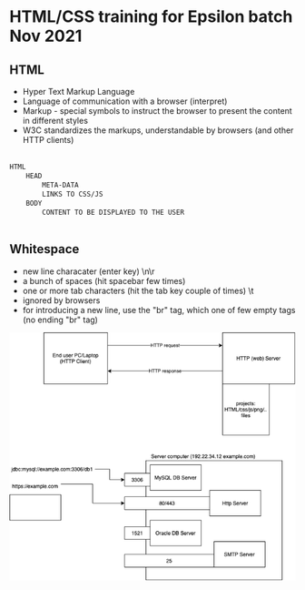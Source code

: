 # HTML/CSS training for Epsilon batch Nov 2021


## HTML

- Hyper Text Markup Language
- Language of communication with a browser (interpret)
- Markup - special symbols to instruct the browser to present the content in different styles
- W3C standardizes the markups, understandable by browsers (and other HTTP clients)

````

HTML
    HEAD
        META-DATA
        LINKS TO CSS/JS
    BODY
        CONTENT TO BE DISPLAYED TO THE USER


````


## Whitespace

- new line characater (enter key) \n\r
- a bunch of spaces (hit spacebar few times)
- one or more tab characters (hit the tab key couple of times) \t
- ignored by browsers
- for introducing a new line, use the "br" tag, which one of few empty tags (no ending "br" tag)

![](./concepts1.dio.png)
